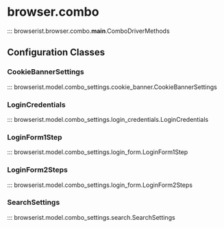# browser.combo

::: browserist.browser.combo.__main__.ComboDriverMethods

## Configuration Classes

### CookieBannerSettings

::: browserist.model.combo_settings.cookie_banner.CookieBannerSettings

### LoginCredentials

::: browserist.model.combo_settings.login_credentials.LoginCredentials

### LoginForm1Step

::: browserist.model.combo_settings.login_form.LoginForm1Step

### LoginForm2Steps

::: browserist.model.combo_settings.login_form.LoginForm2Steps

### SearchSettings

::: browserist.model.combo_settings.search.SearchSettings
